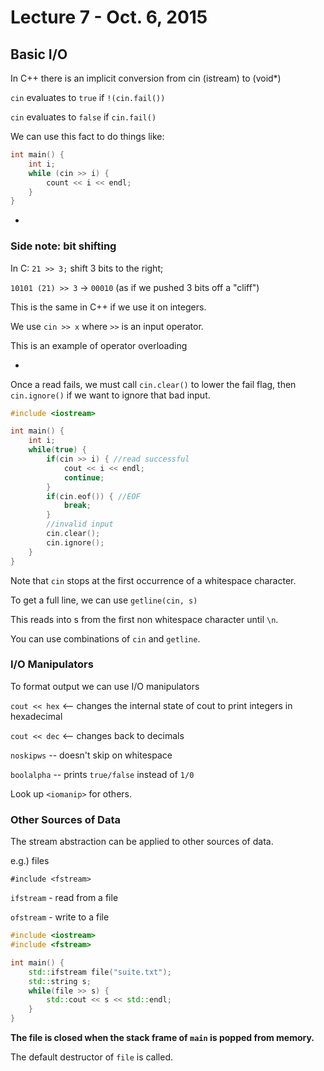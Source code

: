 # Lecture 7 - Oct. 6, 2015

## Basic I/O

In C++ there is an implicit conversion from cin (istream) to (void\*)

`cin` evaluates to `true` if `!(cin.fail())`

`cin` evaluates to `false` if `cin.fail()`

We can use this fact to do things like:

```cpp
int main() {
    int i;
    while (cin >> i) {
        count << i << endl;
    }
}
```

-

### Side note: bit shifting

In C: `21 >> 3;` shift 3 bits to the right;

`10101 (21) >> 3` -> `00010` (as if we pushed 3 bits off a "cliff")

This is the same in C++ if we use it on integers.

We use `cin >> x` where `>>` is an input operator. 

This is an example of operator overloading

-

Once a read fails, we must call `cin.clear()` to lower the fail flag, then `cin.ignore()` if we want to ignore that bad input.

```cpp
#include <iostream>

int main() {
    int i;
    while(true) {
        if(cin >> i) { //read successful
            cout << i << endl;
            continue;
        }
        if(cin.eof()) { //EOF
            break;
        }
        //invalid input
        cin.clear();
        cin.ignore();
    }
}
```

Note that `cin` stops at the first occurrence of a whitespace character.

To get a full line, we can use `getline(cin, s)`

This reads into s from the first non whitespace character until `\n`.

You can use combinations of `cin` and `getline`.

### I/O Manipulators

To format output we can use I/O manipulators

`cout << hex` <-- changes the internal state of cout to print integers in hexadecimal

`cout << dec` <-- changes back to decimals

`noskipws` -- doesn't skip on whitespace

`boolalpha` -- prints `true/false` instead of `1/0`

Look up `<iomanip>` for others.

### Other Sources of Data

The stream abstraction can be applied to other sources of data.

e.g.) files

`#include <fstream>`

`ifstream` - read from a file

`ofstream` - write to a file

```cpp
#include <iostream>
#include <fstream>

int main() {
    std::ifstream file("suite.txt");
    std::string s;
    while(file >> s) {
        std::cout << s << std::endl;
    }
}
```

**The file is closed when the stack frame of `main` is popped from memory.**

The default destructor of `file` is called.
